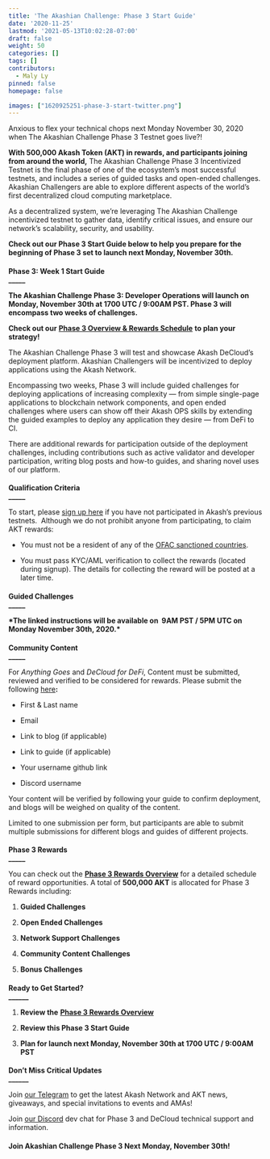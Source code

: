 ```yaml
---
title: 'The Akashian Challenge: Phase 3 Start Guide'
date: '2020-11-25'
lastmod: '2021-05-13T10:02:28-07:00'
draft: false
weight: 50
categories: []
tags: []
contributors:
  - Maly Ly
pinned: false
homepage: false

images: ["1620925251-phase-3-start-twitter.png"]
---
```

Anxious to flex your technical chops next Monday November 30, 2020 when The Akashian Challenge Phase 3 Testnet goes live?!  
  
**With 500,000 Akash Token (AKT) in rewards, and participants joining from around the world,** The Akashian Challenge Phase 3 Incentivized Testnet is the final phase of one of the ecosystem’s most successful testnets, and includes a series of guided tasks and open-ended challenges. Akashian Challengers are able to explore different aspects of the world’s first decentralized cloud computing marketplace.  

As a decentralized system, we’re leveraging The Akashian Challenge incentivized testnet to gather data, identify critical issues, and ensure our network’s scalability, security, and usability.   

**Check out our Phase 3 Start Guide below to help you prepare for the beginning of Phase 3 set to launch next Monday, November 30th.**

####   
**Phase 3: Week 1 Start Guide**  
**\_\_\_\_\_**

**The Akashian Challenge Phase 3: Developer Operations will launch on Monday, November 30th at 1700 UTC / 9:00AM PST. Phase 3 will encompass two weeks of challenges.**  

**Check out our** [**Phase 3 Overview & Rewards Schedule**](https://akash.network/blog/the-akashian-challenge-phase-3-rewards-overview/) **to plan your strategy!**  

The Akashian Challenge Phase 3 will test and showcase Akash DeCloud’s deployment platform. Akashian Challengers will be incentivized to deploy applications using the Akash Network. 

Encompassing two weeks, Phase 3 will include guided challenges for deploying applications of increasing complexity — from simple single-page applications to blockchain network components, and open ended challenges where users can show off their Akash OPS skills by extending the guided examples to deploy any application they desire — from DeFi to CI.

There are additional rewards for participation outside of the deployment challenges, including contributions such as active validator and developer participation, writing blog posts and how-to guides, and sharing novel uses of our platform.

####   
**Qualification Criteria**  
**\_\_\_\_\_**

To start, please [sign up here](https://app.akash.network/signup) if you have not participated in Akash’s previous testnets.  Although we do not prohibit anyone from participating, to claim AKT rewards:

*   You must not be a resident of any of the [OFAC sanctioned countries](https://www.treasury.gov/resource-center/sanctions/Pages/default.aspx).
    
*   You must pass KYC/AML verification to collect the rewards (located during signup). The details for collecting the reward will be posted at a later time.
    

####   
**Guided Challenges**  
**\_\_\_\_\_**

**\*The linked instructions will be available on  9AM PST / 5PM UTC on Monday November 30th, 2020.\***  

####   
**Community Content**  
**\_\_\_\_\_**

For _Anything Goes_ and _DeCloud for DeFi_, Content must be submitted, reviewed and verified to be considered for rewards. Please submit the following [here](https://docs.google.com/forms/d/e/1FAIpQLScX4VVheTeo-WmzHe2IHw1dXfRX2tGv-MHzs75-Hp-7yKuCjA/viewform)**:**  

*   First & Last name
    
*   Email
    
*   Link to blog (if applicable)
    
*   Link to guide (if applicable)
    
*   Your username github link
    
*   Discord username
    

Your content will be verified by following your guide to confirm deployment, and blogs will be weighed on quality of the content.  

Limited to one submission per form, but participants are able to submit multiple submissions for different blogs and guides of different projects.

####   
**Phase 3 Rewards**  
**\_\_\_\_\_**

You can check out the [**Phase 3 Rewards Overview**](https://akash.network/blog/the-akashian-challenge-phase-3-rewards-overview/) for a detailed schedule of reward opportunities. A total of **500,000 AKT** is allocated for Phase 3 Rewards including:  

1.  **Guided Challenges**
    
2.  **Open Ended Challenges**
    
3.  **Network Support Challenges**
    
4.  **Community Content Challenges**
    
5.  **Bonus Challenges**
    

####   
**Ready to Get Started?**  
**\_\_\_\_\_\_**

1.  **Review the** [**Phase 3 Rewards Overview**](https://akash.network/blog/the-akashian-challenge-phase-3-rewards-overview/)
    
2.  **Review this Phase 3 Start Guide**
    
3.  **Plan for launch next Monday, November 30th at 1700 UTC / 9:00AM PST**
    

####   
**Don’t Miss Critical Updates**  
**\_\_\_\_\_\_**

Join [our Telegram](https://t.me/AkashNW) to get the latest Akash Network and AKT news, giveaways, and special invitations to events and AMAs!   

Join [our Discord](https://discord.com/invite/DxftX67) dev chat for Phase 3 and DeCloud technical support and information.

####   
**Join Akashian Challenge Phase 3 Next Monday, November 30th!**